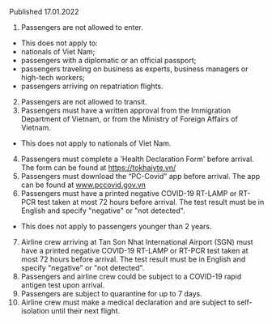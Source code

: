 Published 17.01.2022
1. Passengers are not allowed to enter.
- This does not apply to:
- nationals of Viet Nam;
- passengers with a diplomatic or an official passport;
- passengers traveling on business as experts, business managers or high-tech workers;
- passengers arriving on repatriation flights.
2. Passengers are not allowed to transit.
3. Passengers must have a written approval from the Immigration Department of Vietnam, or from the Ministry of Foreign Affairs of Vietnam.
- This does not apply to nationals of Viet Nam.
4. Passengers must complete a 'Health Declaration Form' before arrival. The form can be found at <a href="https://tokhaiyte.vn/">https://tokhaiyte.vn/</a>
5. Passengers must download the “PC-Covid" app before arrival. The app can be found at <a href="http://www.pccovid.gov.vn">www.pccovid.gov.vn</a>
6. Passengers must have a printed negative COVID-19 RT-LAMP or RT-PCR test taken at most 72 hours before arrival. The test result must be in English and specify "negative" or "not detected".
- This does not apply to passengers younger than 2 years.
7. Airline crew arriving at Tan Son Nhat International Airport (SGN) must have a printed negative COVID-19 RT-LAMP or RT-PCR test taken at most 72 hours before arrival. The test result must be in English and specify "negative" or "not detected".
8. Passengers and airline crew could be subject to a COVID-19 rapid antigen test upon arrival.
9. Passengers are subject to quarantine for up to 7 days.
10. Airline crew must make a medical declaration and are subject to self-isolation until their next flight.